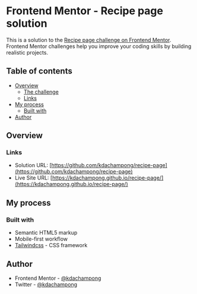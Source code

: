 # Frontend Mentor - Recipe page solution

This is a solution to the [Recipe page challenge on Frontend Mentor](https://www.frontendmentor.io/challenges/recipe-page-KiTsR8QQKm). Frontend Mentor challenges help you improve your coding skills by building realistic projects. 

## Table of contents

- [Overview](#overview)
  - [The challenge](#the-challenge)
  - [Links](#links)
- [My process](#my-process)
  - [Built with](#built-with)
- [Author](#author)


## Overview

### Links

- Solution URL: [https://github.com/kdachampong/recipe-page](https://github.com/kdachampong/recipe-page)
- Live Site URL: [https://kdachampong.github.io/recipe-page/](https://kdachampong.github.io/recipe-page/)

## My process

### Built with

- Semantic HTML5 markup
- Mobile-first workflow
- [Tailwindcss](https://tailwindcss.com/) - CSS framework


## Author

- Frontend Mentor - [@kdachampong](https://www.frontendmentor.io/profile/kdachampong)
- Twitter - [@kdachampong](https://www.twitter.com/kdachampong)
